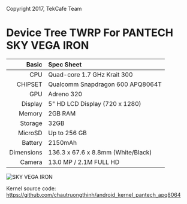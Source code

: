 Copyright 2017, TekCafe Team

Device Tree TWRP For PANTECH SKY VEGA IRON
=======================================

Basic   | Spec Sheet
-------:|:-------------------------
CPU     | Quad-core 1.7 GHz Krait 300
CHIPSET | Qualcomm Snapdragon 600 APQ8064T
GPU     | Adreno 320
Display | 5" HD LCD Display (720 x 1280)
Memory  | 2GB RAM
Storage | 32GB
MicroSD | Up to 256 GB
Battery | 2150mAh
Dimensions | 136.3 x 67.6 x 8.8mm (White/Black)
Camera  | 13.0 MP / 2.1M FULL HD


![SKY VEGA IRON](http://file.ivega.co.kr/upload/product/imv/1366251534722_1cgnfmt.jpg "SKY VEGA IRON")

Kernel source code: https://github.com/chautruongthinh/android_kernel_pantech_apq8064
